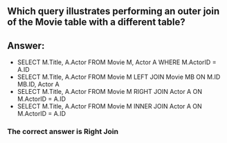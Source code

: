 ## Which query illustrates performing an outer join of the Movie table with a different table?

Answer:
---
- SELECT M.Title, A.Actor FROM Movie M, Actor A WHERE M.ActorID = A.ID
- SELECT M.Title, A.Actor FROM Movie M LEFT JOIN Movie MB ON M.ID MB.ID, Actor A
- SELECT M.Title, A.Actor FROM Movie M RIGHT JOIN Actor A ON M.ActorID = A.ID
- SELECT M.Title, A.Actor FROM Movie M INNER JOIN Actor A ON M.ActorID = A.ID

### The correct answer is Right Join 
